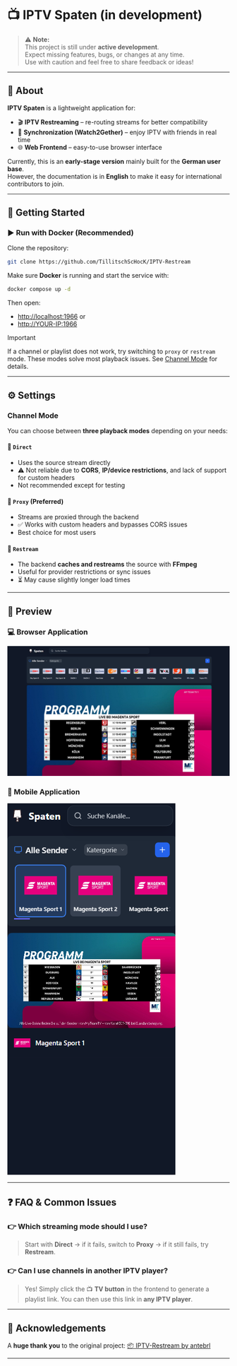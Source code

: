 # 📺 IPTV Spaten (in development)

> ⚠️ **Note:**  
> This project is still under **active development**.  
> Expect missing features, bugs, or changes at any time.  
> Use with caution and feel free to share feedback or ideas!

---

## 📖 About

**IPTV Spaten** is a lightweight application for:

- 🎬 **IPTV Restreaming** – re-routing streams for better compatibility  
- 👥 **Synchronization (Watch2Gether)** – enjoy IPTV with friends in real time  
- 🌐 **Web Frontend** – easy-to-use browser interface  

Currently, this is an **early-stage version** mainly built for the **German user base**.  
However, the documentation is in **English** to make it easy for international contributors to join.

---

## 🚀 Getting Started

### ▶️ Run with Docker (Recommended)

Clone the repository:

```bash
git clone https://github.com/TillitschScHocK/IPTV-Restream
````

Make sure **Docker** is running and start the service with:

```bash
docker compose up -d
```

Then open:

* [http://localhost:1966](http://localhost:1966)
  or
* [http://YOUR-IP:1966](http://YOUR-IP:1966)

> [!IMPORTANT]
> If a channel or playlist does not work, try switching to `proxy` or `restream` mode.
> These modes solve most playback issues. See [Channel Mode](#channel-mode) for details.

---

## ⚙️ Settings

### Channel Mode

You can choose between **three playback modes** depending on your needs:

#### 🔹 `Direct`

* Uses the source stream directly
* ⚠️ Not reliable due to **CORS**, **IP/device restrictions**, and lack of support for custom headers
* Not recommended except for testing

#### 🔹 `Proxy` (**Preferred**)

* Streams are proxied through the backend
* ✅ Works with custom headers and bypasses CORS issues
* Best choice for most users

#### 🔹 `Restream`

* The backend **caches and restreams** the source with **FFmpeg**
* Useful for provider restrictions or sync issues
* ⏳ May cause slightly longer load times

---

## 📱 Preview

### 💻 Browser Application
![Browser Preview](images/BrowserApplication.png)

### 📲 Mobile Application
![Mobile Preview](images/MobileApplication.png)

---

## ❓ FAQ & Common Issues

### 👉 Which streaming mode should I use?

> Start with **Direct** → if it fails, switch to **Proxy** → if it still fails, try **Restream**.

### 👉 Can I use channels in another IPTV player?

> Yes!
> Simply click the 📺 **TV button** in the frontend to generate a playlist link.
> You can then use this link in **any IPTV player**.

---

## 🙏 Acknowledgements

A **huge thank you** to the original project:
[📦 IPTV-Restream by antebrl](https://github.com/antebrl/IPTV-Restream)

---
